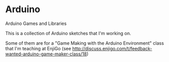 Arduino
=======

Arduino Games and Libraries

This is a collection of Arduino sketches that I'm working on.

Some of them are for a "Game Making with the Arduino Environment" class that I'm teaching at EnjiGo (see http://discuss.enjigo.com/t/feedback-wanted-arduino-game-maker-class/18)
